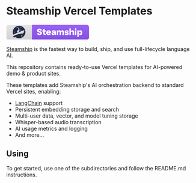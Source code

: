 # Steamship Vercel Templates

[![Steamship](https://raw.githubusercontent.com/steamship-core/python-client/main/badge.svg)](https://www.steamship.com/build/langchain-apps?utm_source=github&utm_medium=badge&utm_campaign=github_repo&utm_id=github_vercel_repo)

[Steamship](https://steamship.com/) is the fastest way to build, ship, and use full-lifecycle language AI.

This repository contains ready-to-use Vercel templates for AI-powered demo & product sites.

These templates add Steamship's AI orchestration backend to standard Vercel sites, enabling:

- [LangChain](https://langchain.readthedocs.io/en/latest/) support
- Persistent embedding storage and search
- Multi-user data, vector, and model tuning storage
- Whisper-based audio transcription
- AI usage metrics and logging
- And more...

## Using

To get started, use one of the subdirectories and follow the README.md instructions.